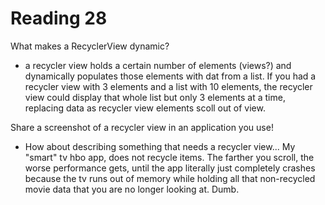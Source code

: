 # Reading 28

What makes a RecyclerView dynamic?

- a recycler view holds a certain number of elements (views?) and dynamically populates those elements with dat from a list. If you had a recycler view with 3 elements and a list with 10 elements, the recycler view could display that whole list but only 3 elements at a time, replacing data as recycler view elements scoll out of view.

Share a screenshot of a recycler view in an application you use!

- How about describing something that needs a recycler view... My "smart" tv hbo app, does not recycle items. The farther you scroll, the worse performance gets, until the app literally just completely crashes because the tv runs out of memory while holding all that non-recycled movie data that you are no longer looking at. Dumb.
